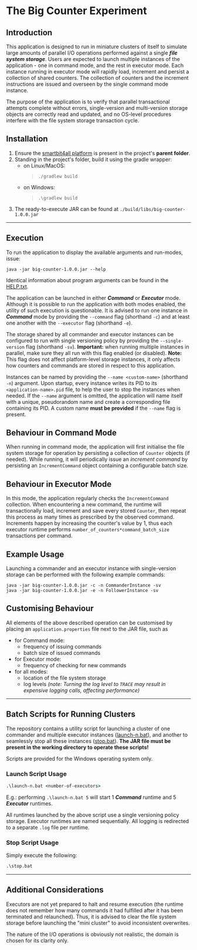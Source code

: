 # The Big Counter Experiment

## Introduction

This application is designed to run in miniature clusters of itself to simulate large amounts of
parallel I/O operations performed against a single ***file system storage***. Users are expected to
launch multiple instances of the application - one in command mode, and the rest in executor mode.
Each instance running in executor mode will rapidly load, increment and persist a collection of
shared counters. The collection of counters and the increment instructions are issued and overseen
by the single command mode instance.

The purpose of the application is to verify that parallel transactional attempts complete without
errors, single-version and multi-version storage objects are correctly read and updated, and no
OS-level procedures interfere with the file system storage transaction cycle.

## Installation

1. Ensure the [smartbit4all platform](https://github.com/smartbit4all/platform) is present in the
   project's **parent folder**.
2. Standing in the project's folder, build it using the gradle wrapper:
    - on Linux/MacOS:
      > `./gradlew build`
    - on Windows:
      > `.\gradlew build`
3. The ready-to-execute JAR can be found at `./build/libs/big-counter-1.0.0.jar`

---

## Execution

To run the application to display the available arguments and run-modes, issue:

```shell
java -jar big-counter-1.0.0.jar --help
```

Identical information about program arguments can be found in
the [HELP.txt](./src/main/resources/HELP.txt).

The application can be launched in either ***Command*** or ***Executor*** mode. Although it is
possible to run the application with both modes enabled, the utility of such execution is
questionable. It is advised to run one instance in ***Command*** mode by providing the `--command`
flag (shorthand `-c`) and at least one another with the `--executor` flag (shorthand `-e`).

The storage shared by all commander and executor instances can be configured to run with single
versioning policy by providing the `--single-version` flag (shorthand `-sv`). **Important:** when
running multiple instances in parallel, make sure they all run with this flag enabled (or disabled).
**Note:** This flag does not affect platform-level storage instances, it only affects how counters
and commands are stored in respect to this application.

Instances can be named by providing the `--name <custom-name>` (shorthand `-n`) argument. Upon
startup, every instance writes its PID to its `<application-name>.pid` file, to help the user to
stop the instances when needed. If the `--name` argument is omitted, the application will name
itself with a unique, pseudorandom name and create a corresponding file containing its PID. A custom
name **must be provided** if the `--name` flag is present.

## Behaviour in Command Mode

When running in command mode, the application will first initialise the file system storage for
operation by persisting a collection of `Counter` objects (if needed). While running, it will
periodically issue an _increment command_ by persisting an `IncrementCommand` object containing a
configurable batch size.

## Behaviour in Executor Mode

In this mode, the application regularly checks the `IncrementCommand` collection. When encountering
a new command, the runtime will transactionally load, increment and save every stored `Counter`,
then repeat this process as many times as prescribed by the observed command. Increments happen by
increasing the counter's value by 1, thus each executor runtime
performs `number_of_counters*command_batch_size` transactions per command.

## Example Usage

Launching a commander and an executor instance with single-version storage can be performed with the
following example commands:

```shell
java -jar big-counter-1.0.0.jar -c -n CommanderInstance -sv
java -jar big-counter-1.0.0.jar -e -n FollowerInstance -sv
```

## Customising Behaviour

All elements of the above described operation can be customised by placing
an `application.properties` file next to the JAR file, such as

- for Command mode:
    - frequency of issuing commands
    - batch size of issued commands
- for Executor mode:
    - frequency of checking for new commands
- for all modes:
    - location of the file system storage
    - log levels _(note: Turning the log level to `TRACE` may result in expensive logging calls,
      affecting performance)_

---

## Batch Scripts for Running Clusters

The repository contains a utility script for launching a cluster of one commander and multiple
executor instances ([launch-n.bat](./launch-n.bat)), and another to seamlessly stop all these
instances ([stop.bat](./stop.bat)). **The JAR file must be present in the working directory to
operate these scripts!**

Scripts are provided for the Windows operating system only.

### Launch Script Usage

```cmd
.\launch-n.bat <number-of-executors>
```

E.g.: performing `.\launch-n.bat 5` will start 1 ***Command*** runtime and 5 ***Executor***
runtimes.

All runtimes launched by the above script use a single versioning policy storage. Executor runtimes
are named sequentially. All logging is redirected to a separate `.log` file per runtime.

### Stop Script Usage

Simply execute the following:

```cmd
.\stop.bat
```

---

## Additional Considerations

Executors are not yet prepared to halt and resume execution (the runtime does not remember how many
commands it had fulfilled after it has been terminated and relaunched). Thus, it is advised to clear
the file system storage before launching the "mini cluster" to avoid inconsistent overwrites.

The nature of the I/O operations is obviously not realistic, the domain is chosen for its clarity
only.
